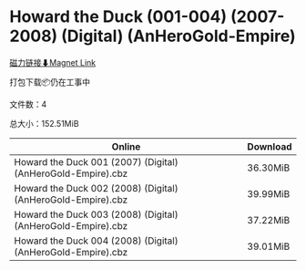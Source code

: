 # Howard the Duck (001-004) (2007-2008) (Digital) (AnHeroGold-Empire)

[磁力链接⬇Magnet Link](magnet:?xt=urn:btih:42b4c92dec8ad3c8028292a299bb1a0d0c2c9008&dn=Howard%20the%20Duck%20%28001-004%29%20%282007-2008%29%20%28Digital%29%20%28AnHeroGold-Empire%29)

打包下载📦仍在工事中

文件数：4

总大小：152.51MiB

Online | Download
--- | ---
Howard the Duck 001 (2007) (Digital) (AnHeroGold-Empire).cbz | 36.30MiB
Howard the Duck 002 (2008) (Digital) (AnHeroGold-Empire).cbz | 39.99MiB
Howard the Duck 003 (2008) (Digital) (AnHeroGold-Empire).cbz | 37.22MiB
Howard the Duck 004 (2008) (Digital) (AnHeroGold-Empire).cbz | 39.01MiB